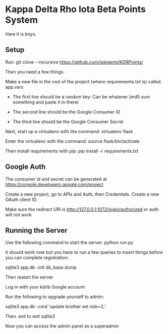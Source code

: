 Kappa Delta Rho Iota Beta Points System
=======================================
Here it is boys.

Setup
------
Run:
git clone --recursive https://github.com/jgeigerm/KDRPoints/

Then you need a few things.

Make a new file in the root of the project (where requirements.txt is) called app.vars

- The first line should be a random key: Can be whatever (md5 sum something and paste it in there)

- The second line should be the Google Consumer ID

- The third line should be the Google Consumer Secret

Next, start up a virtualenv with the command: virtualenv flask

Enter the virtualenv with the command: source flask/bin/activate

Then install requirements with pip: pip install -r requirements.txt

Google Auth
-----------
The consumer id and secret can be generated at https://console.developers.google.com/project

Create a new project, go to APIs and Auth, then Credentials. Create a new OAuth client ID.

Make sure the redirect URI is http://127.0.0.1:1072/login/authorized or auth will not work

Running the Server
------------------
Use the following command to start the server: python run.py

It should work now but you have to run a few queries to insert things before you can complete registration:

sqlite3 app.db -init db_base.dump

Then restart the server

Log in with your kdrib Google account

Run the following to upgrade yourself to admin:

sqlite3 app.db -cmd 'update brother set role=2;'

Then .exit to exit sqlite3

Now you can access the admin panel as a superadmin
